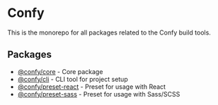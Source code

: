 # Confy

This is the monorepo for all packages related to the Confy build tools.

## Packages

- [@confy/core](./packages/core) - Core package
- [@confy/cli](./packages/cli) - CLI tool for project setup
- [@confy/preset-react](./packages/preset-react) - Preset for usage with React
- [@confy/preset-sass](./packages/preset-sass) - Preset for usage with Sass/SCSS
